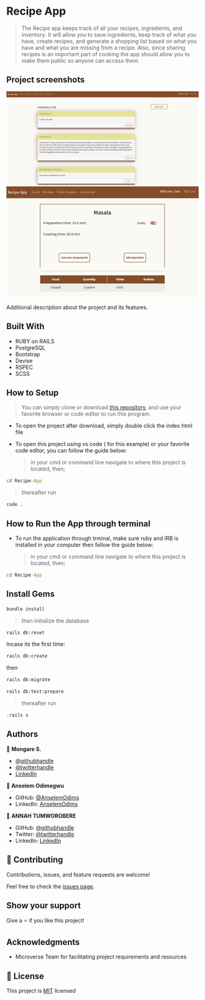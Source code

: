 # Recipe App

> The Recipe app keeps track of all your recipes, ingredients, and inventory. It will allow you to save ingredients, 
keep track of what you have, create recipes, and generate a shopping list  based on what you have and what you are missing 
from a recipe. Also, since sharing recipes is an important part of cooking the app should allow you to make them public so anyone can access them.

## Project screenshots

![screenshot](./app_screenshot.png)
![screenshot](./app_screenshot2.png)

Additional description about the project and its features.

## Built With

- RUBY on RAILS
- PostgreSQL
- Bootstrap
- Devise
- RSPEC
- SCSS

## How to Setup

> You can simply clone or download [this repository](https://github.com/Tumworobere/Recipe-App.git), and use your favorite browser or code editor to run this program.

- To open the project after download, simply double click the index.html file

- To open this project using vs code ( for this example) or your favorite code editor, you can follow the guide below:
  > in your cmd or command line navigate to where this project is located, then;

```cmd
cd Recipe-App
```

> thereafter run

```cmd
code .
```

## How to Run the App through terminal

- To run the application through trminal, make sure ruby and IRB is installed in your computer then follow the guide below:
  > in your cmd or command line navigate to where this project is located, then;

```cmd
cd Recipe-App
```

## Install Gems

```cmd
bundle install
```
> then initialize the database

```cmd
rails db:reset
```
Incase its the first time:

```cmd
rails db:create
```
then

```cmd
rails db:migrate
```

```cmd
rails db:test:prepare
```
> thereafter run

```cmd
.rails s
```

## Authors

👤 **Mongare S.**

- [@githubhandle](https://github.com/Mosams/)
- [@twitterhandle](https://twitter.com/sam_mongare)
- [LinkedIn](https://www.linkedin.com/in/sammy-mongare-b8288310b/)

👤 **Anselem Odimegwu**

- GitHub: [@AnselemOdims](https://github.com/AnselemOdims)
- LinkedIn: [AnselemOdims](https://linkedin.com/in/anselem-odimegwu)

👤 **ANNAH TUMWOROBERE**

- GitHub: [@githubhandle](https://github.com/Tumworobere)
- Twitter: [@twitterhandle](https://twitter.com/Tannah2090)
- LinkedIn: [LinkedIn](https://linkedin.com/in/annah-tumworobere)

## 🤝 Contributing

Contributions, issues, and feature requests are welcome!

Feel free to check the [issues page](../../issues/).

## Show your support

Give a ⭐️ if you like this project!

## Acknowledgments

- Microverse Team for facilitating project requirements and resources

## 📝 License

This project is [MIT](./LICENSE) licensed
